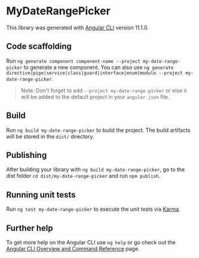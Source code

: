 # MyDateRangePicker

This library was generated with [Angular CLI](https://github.com/angular/angular-cli) version 11.1.0.

## Code scaffolding

Run `ng generate component component-name --project my-date-range-picker` to generate a new component. You can also use `ng generate directive|pipe|service|class|guard|interface|enum|module --project my-date-range-picker`.
> Note: Don't forget to add `--project my-date-range-picker` or else it will be added to the default project in your `angular.json` file. 

## Build

Run `ng build my-date-range-picker` to build the project. The build artifacts will be stored in the `dist/` directory.

## Publishing

After building your library with `ng build my-date-range-picker`, go to the dist folder `cd dist/my-date-range-picker` and run `npm publish`.

## Running unit tests

Run `ng test my-date-range-picker` to execute the unit tests via [Karma](https://karma-runner.github.io).

## Further help

To get more help on the Angular CLI use `ng help` or go check out the [Angular CLI Overview and Command Reference](https://angular.io/cli) page.
